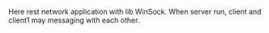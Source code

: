 Here rest network application with lib WinSock. When server run, client and client1 may messaging with each other.
